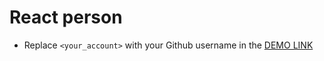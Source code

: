 # React person
- Replace `<your_account>` with your Github username in the [DEMO LINK](https://mpone.github.io/react_person/)
